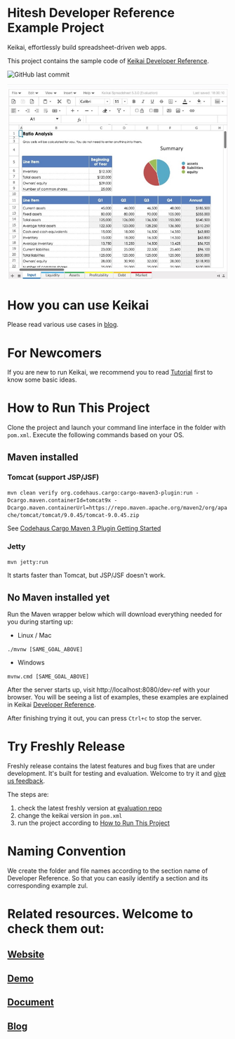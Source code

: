 # Hitesh Developer Reference Example Project
Keikai, effortlessly build spreadsheet-driven web apps.

This project contains the sample code of [Keikai Developer Reference](https://doc.keikai.io/dev-ref).

![GitHub last commit](https://img.shields.io/github/last-commit/keikai/dev-ref)

![](keikai-preview.jpg)

# How you can use Keikai
Please read various use cases in [blog](https://keikai.io/blog/).

# For Newcomers
If you are new to run Keikai, we recommend you to read [Tutorial](https://doc.keikai.io/tutorial) first to know some basic ideas.

# How to Run This Project
Clone the project and launch your command line interface in the folder with `pom.xml`. Execute the following commands based on your OS.

## Maven installed
### Tomcat (support JSP/JSF)
`mvn clean verify org.codehaus.cargo:cargo-maven3-plugin:run -Dcargo.maven.containerId=tomcat9x -Dcargo.maven.containerUrl=https://repo.maven.apache.org/maven2/org/apache/tomcat/tomcat/9.0.45/tomcat-9.0.45.zip` 

See [
Codehaus Cargo Maven 3 Plugin Getting Started](https://codehaus-cargo.github.io/cargo/Maven+3+Plugin+Getting+Started.html)

### Jetty
`mvn jetty:run`

It starts faster than Tomcat, but JSP/JSF doesn't work.

## No Maven installed yet
Run the Maven wrapper below which will download everything needed for you during starting up: 
* Linux / Mac

`./mvnw [SAME_GOAL_ABOVE]`

* Windows

`mvnw.cmd [SAME_GOAL_ABOVE]`


After the server starts up, visit http://localhost:8080/dev-ref with your browser. You will be seeing a list of examples, these examples are explained in Keikai [Developer Reference](https://doc.keikai.io/dev-ref).

After finishing trying it out, you can press `Ctrl+c` to stop the server.


# Try Freshly Release
Freshly release contains the latest features and bug fixes that are under development. It's built for testing and evaluation. Welcome to try it and [give us feedback](https://keikai.io/contact).

The steps are:
1. check the latest freshly version at [evaluation repo](https://mavensync.zkoss.org/eval/io/keikai/keikai-ex/)
2. change the keikai version in `pom.xml`
3. run the project according to [How to Run This Project](#How-to-Run-This-Project)


# Naming Convention
We create the folder and file names according to the section name of Developer Reference. So that you can easily identify a section and its corresponding example zul.  

# Related resources. Welcome to check them out:
## [Website](https://keikai.io)  
## [Demo](https://keikai.io/demo)
## [Document](https://doc.keikai.io)
## [Blog](https://keikai.io/blog)

